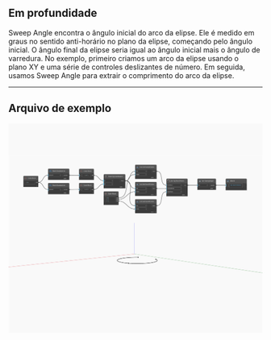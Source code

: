## Em profundidade
Sweep Angle encontra o ângulo inicial do arco da elipse. Ele é medido em graus no sentido anti-horário no plano da elipse, começando pelo ângulo inicial. O ângulo final da elipse seria igual ao ângulo inicial mais o ângulo de varredura. No exemplo, primeiro criamos um arco da elipse usando o plano XY e uma série de controles deslizantes de número. Em seguida, usamos Sweep Angle para extrair o comprimento do arco da elipse.
___
## Arquivo de exemplo

![SweepAngle](./Autodesk.DesignScript.Geometry.Arc.SweepAngle_img.jpg)

